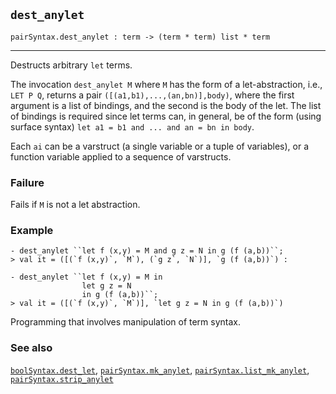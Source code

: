 ## `dest_anylet`

``` hol4
pairSyntax.dest_anylet : term -> (term * term) list * term
```

------------------------------------------------------------------------

Destructs arbitrary `let` terms.

The invocation `dest_anylet M` where `M` has the form of a
let-abstraction, i.e., `LET P Q`, returns a pair
`([(a1,b1),...,(an,bn)],body)`, where the first argument is a list of
bindings, and the second is the body of the let. The list of bindings is
required since let terms can, in general, be of the form (using surface
syntax) `let a1 = b1 and ... and an = bn in body`.

Each `ai` can be a varstruct (a single variable or a tuple of
variables), or a function variable applied to a sequence of varstructs.

### Failure

Fails if `M` is not a let abstraction.

### Example

``` hol4
- dest_anylet ``let f (x,y) = M and g z = N in g (f (a,b))``;
> val it = ([(`f (x,y)`, `M`), (`g z`, `N`)], `g (f (a,b))`) :

- dest_anylet ``let f (x,y) = M in
                let g z = N
                in g (f (a,b))``;
> val it = ([(`f (x,y)`, `M`)], `let g z = N in g (f (a,b))`)
```

Programming that involves manipulation of term syntax.

### See also

[`boolSyntax.dest_let`](#boolSyntax.dest_let),
[`pairSyntax.mk_anylet`](#pairSyntax.mk_anylet),
[`pairSyntax.list_mk_anylet`](#pairSyntax.list_mk_anylet),
[`pairSyntax.strip_anylet`](#pairSyntax.strip_anylet)
